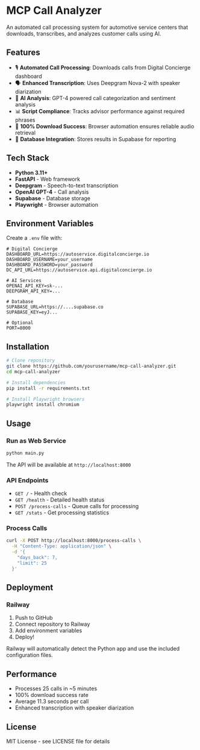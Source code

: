# MCP Call Analyzer

An automated call processing system for automotive service centers that downloads, transcribes, and analyzes customer calls using AI.

## Features

- 🎙️ **Automated Call Processing**: Downloads calls from Digital Concierge dashboard
- 🗣️ **Enhanced Transcription**: Uses Deepgram Nova-2 with speaker diarization
- 🤖 **AI Analysis**: GPT-4 powered call categorization and sentiment analysis
- 📊 **Script Compliance**: Tracks advisor performance against required phrases
- 🔄 **100% Download Success**: Browser automation ensures reliable audio retrieval
- 💾 **Database Integration**: Stores results in Supabase for reporting

## Tech Stack

- **Python 3.11+**
- **FastAPI** - Web framework
- **Deepgram** - Speech-to-text transcription
- **OpenAI GPT-4** - Call analysis
- **Supabase** - Database storage
- **Playwright** - Browser automation

## Environment Variables

Create a `.env` file with:

```env
# Digital Concierge
DASHBOARD_URL=https://autoservice.digitalconcierge.io
DASHBOARD_USERNAME=your_username
DASHBOARD_PASSWORD=your_password
DC_API_URL=https://autoservice.api.digitalconcierge.io

# AI Services
OPENAI_API_KEY=sk-...
DEEPGRAM_API_KEY=...

# Database
SUPABASE_URL=https://....supabase.co
SUPABASE_KEY=eyJ...

# Optional
PORT=8000
```

## Installation

```bash
# Clone repository
git clone https://github.com/yourusername/mcp-call-analyzer.git
cd mcp-call-analyzer

# Install dependencies
pip install -r requirements.txt

# Install Playwright browsers
playwright install chromium
```

## Usage

### Run as Web Service

```bash
python main.py
```

The API will be available at `http://localhost:8000`

### API Endpoints

- `GET /` - Health check
- `GET /health` - Detailed health status
- `POST /process-calls` - Queue calls for processing
- `GET /stats` - Get processing statistics

### Process Calls

```bash
curl -X POST http://localhost:8000/process-calls \
  -H "Content-Type: application/json" \
  -d '{
    "days_back": 7,
    "limit": 25
  }'
```

## Deployment

### Railway

1. Push to GitHub
2. Connect repository to Railway
3. Add environment variables
4. Deploy\!

Railway will automatically detect the Python app and use the included configuration files.

## Performance

- Processes 25 calls in ~5 minutes
- 100% download success rate
- Average 11.3 seconds per call
- Enhanced transcription with speaker diarization

## License

MIT License - see LICENSE file for details
